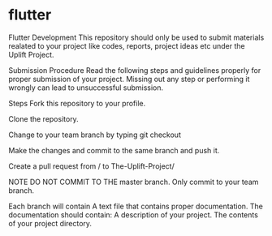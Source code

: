 # flutter
Flutter Development
This repository should only be used to submit materials realated to your project like codes, reports, project ideas etc under the Uplift Project.

Submission Procedure
Read the following steps and guidelines properly for proper submission of your project. Missing out any step or performing it wrongly can lead to unsuccessful submission.

Steps
Fork this repository to your profile.

Clone the repository.

Change to your team branch by typing git checkout <teamname>

Make the changes and commit to the same branch and push it.

Create a pull request from <username>/<teamname> to The-Uplift-Project/<teamname>

NOTE
DO NOT COMMIT TO THE master branch. Only commit to your team branch.

Each branch will contain
A text file that contains proper documentation. The documentation should contain:
A description of your project.
The contents of your project directory.
